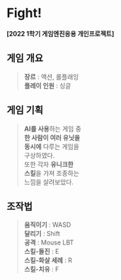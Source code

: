 # Fight!
**[2022 1학기 게임엔진응용 개인프로젝트]** 
## 게임 개요

  > **장르** : 액션, 롤플래잉 <br>
  > **플레이 인원** : 싱글

## 게임 기획
  
  > **AI를 사용**하는 게임 중 <br>
  > **한 사람이 여러 유닛을** <br>
  > **동시에** 다루는 게임을 <br>
  > 구상하였다. <br>
  > 또한 각자 **유니크한 <br>
  > 스킬**을 가져 조종하는 <br>
  > 느낌을 살려보았다.

## 조작법
  
  > **움직이기** : WASD <br>
  > **달리기** : Shift <br>
  > **공격** : Mouse LBT <br>
  > **스킬-돌진** : E <br>
  > **스킬-화살 세례** : R <br>
  > **스킬-치유** : F
  
  
